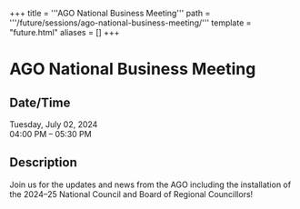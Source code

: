 +++
title = '''AGO National Business Meeting'''
path = '''/future/sessions/ago-national-business-meeting/'''
template = "future.html"
aliases = []
+++

<h1>AGO National Business Meeting</h1>

<h2>Date/Time</h2>
<p>Tuesday, July 02, 2024<br>
04:00 PM – 05:30 PM</p>
<h2>Description</h2>

Join us for the updates and news from the AGO including the installation of the 2024–25 National Council and Board of Regional Councillors!


